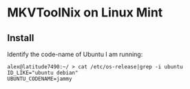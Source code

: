 # MKVToolNix on Linux Mint

## Install

Identify the code-name of Ubuntu I am running:

```
alex@latitude7490:~/ > cat /etc/os-release|grep -i ubuntu
ID_LIKE="ubuntu debian"
UBUNTU_CODENAME=jammy
```

